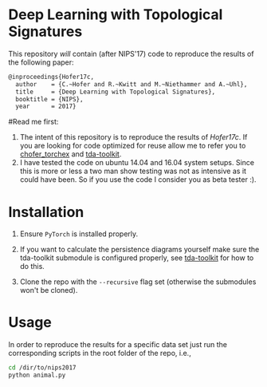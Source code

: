 # Deep Learning with Topological Signatures

This repository *will* contain (after NIPS'17) code to reproduce the results of the following paper:

```bash
@inproceedings{Hofer17c,
  author    = {C.~Hofer and R.~Kwitt and M.~Niethammer and A.~Uhl},
  title     = {Deep Learning with Topological Signatures},
  booktitle = {NIPS},
  year      = 2017}
```

#Read me first:
 1. The intent of this repository is to reproduce the results of *Hofer17c*. If you 
are looking for code optimized for reuse allow me to refer you to [chofer_torchex](https://github.com/c-hofer/chofer_torchex)
and [tda-toolkit](https://github.com/c-hofer/tda-toolkit).
 2. I have tested the code on ubuntu 14.04 and 16.04 system setups. Since this is more or less a two man show 
 testing was not as intensive as it could have been. So if you use the code I consider you as beta tester :). 

# Installation 

1. Ensure ```PyTorch``` is installed properly. 

1. If you want to calculate the persistence diagrams yourself make sure the tda-toolkit submodule 
is configured properly, see [tda-toolkit](https://github.com/c-hofer/tda-toolkit) for how to do this. 

1. Clone the repo with the ```--recursive``` flag set (otherwise the submodules won't be cloned). 

# Usage 

In order to reproduce the results for a specific data set just run the corresponding scripts in the root folder of the repo, i.e.,
```bash
cd /dir/to/nips2017
python animal.py
```